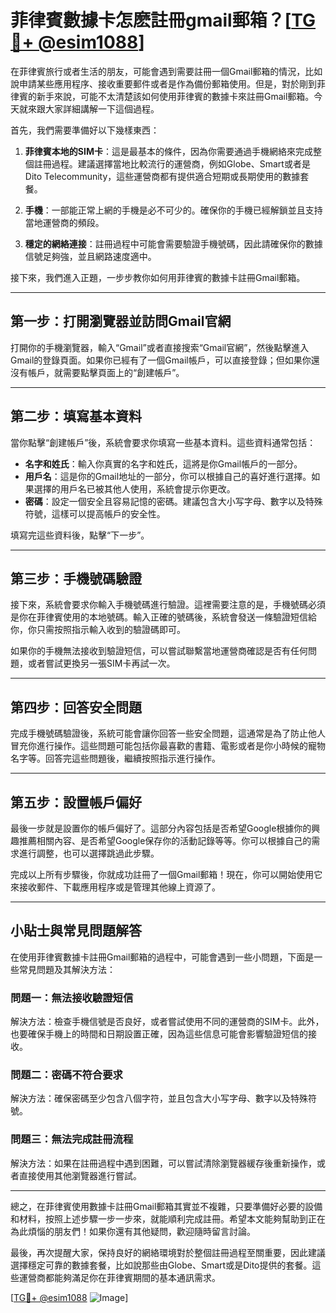 # 菲律賓數據卡怎麽註冊gmail郵箱？[[TG💪+ @esim1088](https://t.me/s/esim1088)]

在菲律賓旅行或者生活的朋友，可能會遇到需要註冊一個Gmail郵箱的情況，比如說申請某些應用程序、接收重要郵件或者是作為備份郵箱使用。但是，對於剛到菲律賓的新手來說，可能不太清楚該如何使用菲律賓的數據卡來註冊Gmail郵箱。今天就來跟大家詳細講解一下這個過程。

首先，我們需要準備好以下幾樣東西：

1. **菲律賓本地的SIM卡**：這是最基本的條件，因為你需要通過手機網絡來完成整個註冊過程。建議選擇當地比較流行的運營商，例如Globe、Smart或者是Dito Telecommunity，這些運營商都有提供適合短期或長期使用的數據套餐。
   
2. **手機**：一部能正常上網的手機是必不可少的。確保你的手機已經解鎖並且支持當地運營商的頻段。

3. **穩定的網絡連接**：註冊過程中可能會需要驗證手機號碼，因此請確保你的數據信號足夠強，並且網路速度適中。

接下來，我們進入正題，一步步教你如何用菲律賓的數據卡註冊Gmail郵箱。

---

## 第一步：打開瀏覽器並訪問Gmail官網

打開你的手機瀏覽器，輸入“Gmail”或者直接搜索“Gmail官網”，然後點擊進入Gmail的登錄頁面。如果你已經有了一個Gmail帳戶，可以直接登錄；但如果你還沒有帳戶，就需要點擊頁面上的“創建帳戶”。

---

## 第二步：填寫基本資料

當你點擊“創建帳戶”後，系統會要求你填寫一些基本資料。這些資料通常包括：

- **名字和姓氏**：輸入你真實的名字和姓氏，這將是你Gmail帳戶的一部分。
- **用戶名**：這是你的Gmail地址的一部分，你可以根據自己的喜好進行選擇。如果選擇的用戶名已被其他人使用，系統會提示你更改。
- **密碼**：設定一個安全且容易記憶的密碼。建議包含大小写字母、數字以及特殊符號，這樣可以提高帳戶的安全性。

填寫完這些資料後，點擊“下一步”。

---

## 第三步：手機號碼驗證

接下來，系統會要求你輸入手機號碼進行驗證。這裡需要注意的是，手機號碼必須是你在菲律賓使用的本地號碼。輸入正確的號碼後，系統會發送一條驗證短信給你，你只需按照指示輸入收到的驗證碼即可。

如果你的手機無法接收到驗證短信，可以嘗試聯繫當地運營商確認是否有任何問題，或者嘗試更換另一張SIM卡再試一次。

---

## 第四步：回答安全問題

完成手機號碼驗證後，系統可能會讓你回答一些安全問題，這通常是為了防止他人冒充你進行操作。這些問題可能包括你最喜歡的書籍、電影或者是你小時候的寵物名字等。回答完這些問題後，繼續按照指示進行操作。

---

## 第五步：設置帳戶偏好

最後一步就是設置你的帳戶偏好了。這部分內容包括是否希望Google根據你的興趣推薦相關內容、是否希望Google保存你的活動記錄等等。你可以根據自己的需求進行調整，也可以選擇跳過此步驟。

完成以上所有步驟後，你就成功註冊了一個Gmail郵箱！現在，你可以開始使用它來接收郵件、下載應用程序或是管理其他線上資源了。

---

## 小貼士與常見問題解答

在使用菲律賓數據卡註冊Gmail郵箱的過程中，可能會遇到一些小問題，下面是一些常見問題及其解決方法：

### 問題一：無法接收驗證短信
解決方法：檢查手機信號是否良好，或者嘗試使用不同的運營商的SIM卡。此外，也要確保手機上的時間和日期設置正確，因為這些信息可能會影響驗證短信的接收。

### 問題二：密碼不符合要求
解決方法：確保密碼至少包含八個字符，並且包含大小写字母、數字以及特殊符號。

### 問題三：無法完成註冊流程
解決方法：如果在註冊過程中遇到困難，可以嘗試清除瀏覽器緩存後重新操作，或者直接使用其他瀏覽器進行嘗試。

---

總之，在菲律賓使用數據卡註冊Gmail郵箱其實並不複雜，只要準備好必要的設備和材料，按照上述步驟一步一步來，就能順利完成註冊。希望本文能夠幫助到正在為此煩惱的朋友們！如果你還有其他疑問，歡迎隨時留言討論。

最後，再次提醒大家，保持良好的網絡環境對於整個註冊過程至關重要，因此建議選擇穩定可靠的數據套餐，比如說那些由Globe、Smart或是Dito提供的套餐。這些運營商都能夠滿足你在菲律賓期間的基本通訊需求。

[[TG💪+ @esim1088](https://t.me/s/esim1088) ![Image](https://i.postimg.cc/4NQfJmqS/Snipaste-2025-05-13-00-14-12.png)]